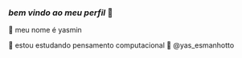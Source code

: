 ### _bem_ _vindo_ _ao_ _meu_ _perfil_ 🤍

🌙 meu nome é yasmin

🌙 estou estudando pensamento computacional
🌙 @yas_esmanhotto
